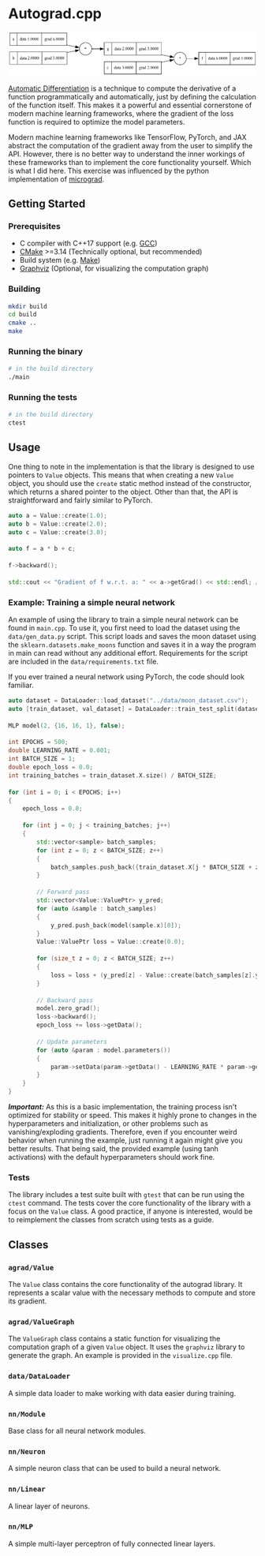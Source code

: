 # Autograd.cpp

![computation_graph](./data/graph.png)

[Automatic Differentiation](https://en.wikipedia.org/wiki/Automatic_differentiation) is a technique to compute the derivative of a function programmatically and automatically, just by defining the calculation of the function itself. This makes it a powerful and essential cornerstone of modern machine learning frameworks, where the gradient of the loss function is required to optimize the model parameters.

Modern machine learning frameworks like TensorFlow, PyTorch, and JAX abstract the computation of the gradient away from the user to simplify the API. However, there is no better way to understand the inner workings of these frameworks than to implement the core functionality yourself. Which is what I did here. This exercise was influenced by the python implementation of [micrograd](https://github.com/karpathy/micrograd).

## Getting Started

### Prerequisites

- C compiler with C++17 support (e.g. [GCC](https://gcc.gnu.org/))
- [CMake](https://cmake.org/) >=3.14 (Technically optional, but recommended)
- Build system (e.g. [Make](https://www.gnu.org/software/make/))
- [Graphviz](https://graphviz.org/) (Optional, for visualizing the computation graph)

### Building

```bash
mkdir build
cd build
cmake ..
make
```

### Running the binary

```bash
# in the build directory
./main
```

### Running the tests

```bash
# in the build directory
ctest
```

## Usage

One thing to note in the implementation is that the library is designed to use pointers to `Value` objects. This means that when creating a new `Value` object, you should use the `create` static method instead of the constructor, which returns a shared pointer to the object. Other than that, the API is straightforward and fairly similar to PyTorch.

```cpp
auto a = Value::create(1.0);
auto b = Value::create(2.0);
auto c = Value::create(3.0);

auto f = a * b + c;

f->backward();

std::cout << "Gradient of f w.r.t. a: " << a->getGrad() << std::endl; // 2
```

### Example: Training a simple neural network

An example of using the library to train a simple neural network can be found in `main.cpp`. To use it, you first need to load the dataset using the `data/gen_data.py` script. This script loads and saves the moon dataset using the `sklearn.datasets.make_moons` function and saves it in a way the program in main can read without any additional effort. Requirements for the script are included in the `data/requirements.txt` file.

If you ever trained a neural network using PyTorch, the code should look familiar.

```cpp
auto dataset = DataLoader::load_dataset("../data/moon_dataset.csv");
auto [train_dataset, val_dataset] = DataLoader::train_test_split(dataset, 1.0, 0);

MLP model(2, {16, 16, 1}, false);

int EPOCHS = 500;
double LEARNING_RATE = 0.001;
int BATCH_SIZE = 1;
double epoch_loss = 0.0;
int training_batches = train_dataset.X.size() / BATCH_SIZE;

for (int i = 0; i < EPOCHS; i++)
{
    epoch_loss = 0.0;

    for (int j = 0; j < training_batches; j++)
    {
        std::vector<sample> batch_samples;
        for (int z = 0; z < BATCH_SIZE; z++)
        {
            batch_samples.push_back({train_dataset.X[j * BATCH_SIZE + z], train_dataset.y[j * BATCH_SIZE + z]});
        }

        // Forward pass
        std::vector<Value::ValuePtr> y_pred;
        for (auto &sample : batch_samples)
        {
            y_pred.push_back(model(sample.x)[0]);
        }
        Value::ValuePtr loss = Value::create(0.0);

        for (size_t z = 0; z < BATCH_SIZE; z++)
        {
            loss = loss + (y_pred[z] - Value::create(batch_samples[z].y))->pow(2);
        }

        // Backward pass
        model.zero_grad();
        loss->backward();
        epoch_loss += loss->getData();

        // Update parameters
        for (auto &param : model.parameters())
        {
            param->setData(param->getData() - LEARNING_RATE * param->getGrad());
        }
    }
}
```

***Important:*** As this is a basic implementation, the training process isn't optimized for stability or speed. This makes it highly prone to changes in the hyperparameters and initialization, or other problems such as vanishing/exploding gradients. Therefore, even if you encounter weird behavior when running the example, just running it again might give you better results. That being said, the provided example (using tanh activations) with the default hyperparameters should work fine.

### Tests

The library includes a test suite built with `gtest` that can be run using the `ctest` command. The tests cover the core functionality of the library with a focus on the `Value` class. A good practice, if anyone is interested, would be to reimplement the classes from scratch using tests as a guide.

## Classes

### `agrad/Value`

The `Value` class contains the core functionality of the autograd library. It represents a scalar value with the necessary methods to compute and store its gradient.

### `agrad/ValueGraph`

The `ValueGraph` class contains a static function for visualizing the computation graph of a given `Value` object. It uses the `graphviz` library to generate the graph. An example is provided in the `visualize.cpp` file.

### `data/DataLoader`

A simple data loader to make working with data easier during training.

### `nn/Module`

Base class for all neural network modules.

### `nn/Neuron`

A simple neuron class that can be used to build a neural network.

### `nn/Linear`

A linear layer of neurons.

### `nn/MLP`

A simple multi-layer perceptron of fully connected linear layers.
